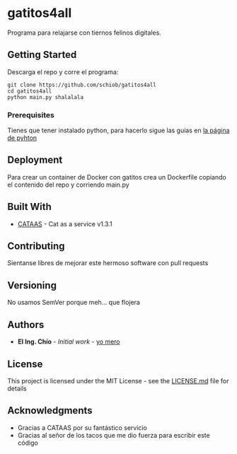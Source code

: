 # gatitos4all

Programa para relajarse con tiernos felinos digitales.

## Getting Started

Descarga el repo y corre el programa:
```
git clone https://github.com/schiob/gatitos4all
cd gatitos4all
python main.py shalalala
```

### Prerequisites

Tienes que tener instalado python, para hacerlo sigue las guías en [la página de pyhton](https://wiki.python.org/moin/BeginnersGuide/Download)

## Deployment

Para crear un container de Docker con gatitos crea un Dockerfile copiando el contenido del repo y corriendo main.py

## Built With

* [CATAAS](http://cataas.com/) - Cat as a service v1.3.1

## Contributing

Sientanse libres de mejorar este hermoso software con pull requests

## Versioning

No usamos SemVer porque meh... que flojera

## Authors

* **El Ing. Chío** - *Initial work* - [yo mero](https://github.com/schiob)

## License

This project is licensed under the MIT License - see the [LICENSE.md](LICENSE.md) file for details

## Acknowledgments

* Gracias a CATAAS por su fantástico servicio
* Gracias al señor de los tacos que me dio fuerza para escribir este código
